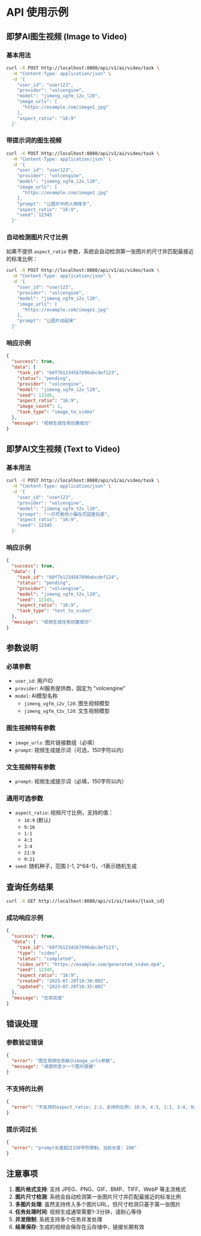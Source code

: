 # API 使用示例

## 即梦AI图生视频 (Image to Video)

### 基本用法

```bash
curl -X POST http://localhost:8080/api/v1/ai/video/task \
  -H "Content-Type: application/json" \
  -d '{
    "user_id": "user123",
    "provider": "volcengine",
    "model": "jimeng_vgfm_i2v_l20",
    "image_urls": [
      "https://example.com/image1.jpg"
    ],
    "aspect_ratio": "16:9"
  }'
```

### 带提示词的图生视频

```bash
curl -X POST http://localhost:8080/api/v1/ai/video/task \
  -H "Content-Type: application/json" \
  -d '{
    "user_id": "user123",
    "provider": "volcengine",
    "model": "jimeng_vgfm_i2v_l20",
    "image_urls": [
      "https://example.com/image1.jpg"
    ],
    "prompt": "让图片中的人物挥手",
    "aspect_ratio": "16:9",
    "seed": 12345
  }'
```

### 自动检测图片尺寸比例

如果不提供 `aspect_ratio` 参数，系统会自动检测第一张图片的尺寸并匹配最接近的标准比例：

```bash
curl -X POST http://localhost:8080/api/v1/ai/video/task \
  -H "Content-Type: application/json" \
  -d '{
    "user_id": "user123",
    "provider": "volcengine",
    "model": "jimeng_vgfm_i2v_l20",
    "image_urls": [
      "https://example.com/image1.jpg"
    ],
    "prompt": "让图片动起来"
  }'
```

### 响应示例

```json
{
  "success": true,
  "data": {
    "task_id": "60f7b1234567890abcdef123",
    "status": "pending",
    "provider": "volcengine",
    "model": "jimeng_vgfm_i2v_l20",
    "seed": 12345,
    "aspect_ratio": "16:9",
    "image_count": 1,
    "task_type": "image_to_video"
  },
  "message": "视频生成任务创建成功"
}
```

## 即梦AI文生视频 (Text to Video)

### 基本用法

```bash
curl -X POST http://localhost:8080/api/v1/ai/video/task \
  -H "Content-Type: application/json" \
  -d '{
    "user_id": "user123",
    "provider": "volcengine",
    "model": "jimeng_vgfm_t2v_l20",
    "prompt": "一只可爱的小猫在花园里玩耍",
    "aspect_ratio": "16:9",
    "seed": 12345
  }'
```

### 响应示例

```json
{
  "success": true,
  "data": {
    "task_id": "60f7b1234567890abcdef124",
    "status": "pending",
    "provider": "volcengine",
    "model": "jimeng_vgfm_t2v_l20",
    "seed": 12345,
    "aspect_ratio": "16:9",
    "task_type": "text_to_video"
  },
  "message": "视频生成任务创建成功"
}
```

## 参数说明

### 必填参数

- `user_id`: 用户ID
- `provider`: AI服务提供商，固定为 "volcengine"
- `model`: AI模型名称
  - `jimeng_vgfm_i2v_l20`: 图生视频模型
  - `jimeng_vgfm_t2v_l20`: 文生视频模型

### 图生视频特有参数

- `image_urls`: 图片链接数组（必填）
- `prompt`: 视频生成提示词（可选，150字符以内）

### 文生视频特有参数

- `prompt`: 视频生成提示词（必填，150字符以内）

### 通用可选参数

- `aspect_ratio`: 视频尺寸比例，支持的值：
  - `16:9` (默认)
  - `9:16`
  - `1:1`
  - `4:3`
  - `3:4`
  - `21:9`
  - `9:21`
- `seed`: 随机种子，范围 [-1, 2^64-1]，-1表示随机生成

## 查询任务结果

```bash
curl -X GET http://localhost:8080/api/v1/ai/tasks/{task_id}
```

### 成功响应示例

```json
{
  "success": true,
  "data": {
    "task_id": "60f7b1234567890abcdef123",
    "type": "video",
    "status": "completed",
    "video_url": "https://example.com/generated_video.mp4",
    "seed": 12345,
    "aspect_ratio": "16:9",
    "created": "2023-07-20T10:30:00Z",
    "updated": "2023-07-20T10:35:00Z"
  },
  "message": "任务完成"
}
```

## 错误处理

### 参数验证错误

```json
{
  "error": "图生视频任务缺少image_urls参数",
  "message": "请提供至少一个图片链接"
}
```

### 不支持的比例

```json
{
  "error": "不支持的aspect_ratio: 2:1，支持的比例: 16:9, 4:3, 1:1, 3:4, 9:16, 21:9, 9:21"
}
```

### 提示词过长

```json
{
  "error": "prompt长度超过150字符限制，当前长度: 200"
}
```

## 注意事项

1. **图片格式支持**: 支持 JPEG、PNG、GIF、BMP、TIFF、WebP 等主流格式
2. **图片尺寸检测**: 系统会自动检测第一张图片尺寸并匹配最接近的标准比例
3. **多图片处理**: 虽然支持传入多个图片URL，但尺寸检测只基于第一张图片
4. **任务处理时间**: 视频生成通常需要1-3分钟，请耐心等待
5. **并发限制**: 系统支持多个任务并发处理
6. **结果保存**: 生成的视频会保存在云存储中，链接长期有效 